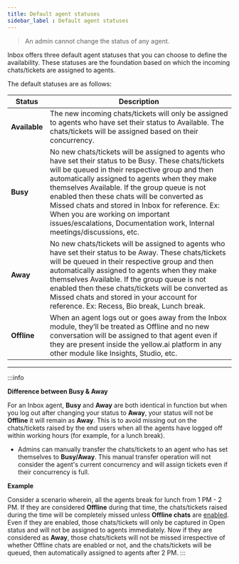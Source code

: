 ```yaml
---
title: Default agent statuses
sidebar_label : Default agent statuses
---
```



> An admin cannot change the status of any agent.


Inbox offers three default agent statuses that you can choose to define the availability. These statuses are the foundation based on which the incoming chats/tickets are assigned to agents.

The default statuses are as follows:  

| Status | Description| 
| -------- | -------- | 
| **Available**     | The new incoming chats/tickets will only be assigned to agents who have set their status to Available. The chats/tickets will be assigned based on their concurrency.     |      
|**Busy**| No new chats/tickets will be assigned to agents who have set their status to be Busy. These chats/tickets will be queued in their respective group and then automatically assigned to agents when they make themselves Available. If the group queue is not enabled then these chats will be converted as Missed chats and stored in Inbox for reference. Ex: When you are working on important issues/escalations, Documentation work, Internal meetings/discussions, etc.|
|**Away**| No new chats/tickets will be assigned to agents who have set their status to be Away. These chats/tickets will be queued in their respective group and then automatically assigned to agents when they make themselves Available. If the group queue is not enabled then these chats/tickets will be converted as Missed chats and stored in your account for reference. Ex: Recess, Bio break, Lunch break.|
|**Offline**| When an agent logs out or goes away from the Inbox module, they’ll be treated as Offline and no new conversation will be assigned to that agent even if they are present inside the yellow.ai platform in any other module like Insights, Studio, etc.|


--------

      
:::info

**Difference between Busy & Away**

For an Inbox agent, **Busy** and **Away** are both identical in function but when you log out after changing your status to **Away**, your status will not be **Offline** it will remain as **Away**. This is to avoid missing out on the chats/tickets raised by the end users when all the agents have logged off within working hours (for example, for a lunch break).
- Admins can manually transfer the chats/tickets to an agent who has set themselves to **Busy/Away**. This manual transfer operation will not consider the agent's current concurrency and will assign tickets even if their concurrency is full.


**Example**

Consider a scenario wherein, all the agents break for lunch from 1 PM - 2 PM. If they are considered **Offline** during that time, the chats/tickets raised during the time will be completely missed unless **Offline chats** are [enabled](https://docs.yellow.ai/docs/platform_concepts/inbox/inbox-settings/workflows/offline-chat).  Even if they are enabled, those chats/tickets will only be captured in Open status and will not be assigned to agents immediately.
Now if they are considered as **Away**, those chats/tickets will not be missed irrespective of whether Offline chats are enabled or not, and the chats/tickets will be queued, then automatically assigned to agents after 2 PM.
:::
